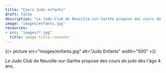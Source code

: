 ```yaml
---
title: "Cours Judo enfants"
draft: false
description: "Le Judo Club de Neuville-sur-Sarthe propose des cours de judo dès l'âge 4 ans."
image: "images/enfants.jpg"
resources: 
- src: "images/*.jpg"
  title: image-title-:counter
---
```


{{< picture src="images/enfants.jpg" alt="Judo Enfants" width="500" >}}

Le Judo Club de Neuville-sur-Sarthe propose des cours de judo dès l'âge 4 ans.


